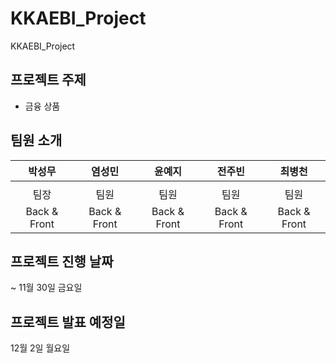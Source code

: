 # KKAEBI_Project
KKAEBI_Project

## 프로젝트 주제
  
  * 금융 상품
    
## 팀원 소개 

  |박성무	|염성민	|윤예지	| 전주빈	| 최병천
  |:------:|:-------:|:------:|:------:|:------:
  |||||
  | 팀장 | 팀원 | 팀원 | 팀원| 팀원
  | Back & Front | Back & Front | Back & Front | Back & Front | Back & Front

## 프로젝트 진행 날짜 

  ~ 11월 30일 금요일

## 프로젝트 발표 예정일 

  12월 2일 월요일
